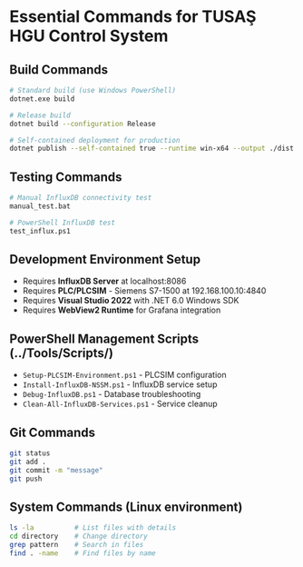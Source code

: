 # Essential Commands for TUSAŞ HGU Control System

## Build Commands
```bash
# Standard build (use Windows PowerShell)
dotnet.exe build

# Release build
dotnet build --configuration Release

# Self-contained deployment for production
dotnet publish --self-contained true --runtime win-x64 --output ./dist
```

## Testing Commands
```bash
# Manual InfluxDB connectivity test
manual_test.bat

# PowerShell InfluxDB test
test_influx.ps1
```

## Development Environment Setup
- Requires **InfluxDB Server** at localhost:8086
- Requires **PLC/PLCSIM** - Siemens S7-1500 at 192.168.100.10:4840
- Requires **Visual Studio 2022** with .NET 6.0 Windows SDK
- Requires **WebView2 Runtime** for Grafana integration

## PowerShell Management Scripts (../Tools/Scripts/)
- `Setup-PLCSIM-Environment.ps1` - PLCSIM configuration
- `Install-InfluxDB-NSSM.ps1` - InfluxDB service setup
- `Debug-InfluxDB.ps1` - Database troubleshooting
- `Clean-All-InfluxDB-Services.ps1` - Service cleanup

## Git Commands
```bash
git status
git add .
git commit -m "message"
git push
```

## System Commands (Linux environment)
```bash
ls -la          # List files with details
cd directory    # Change directory
grep pattern    # Search in files
find . -name    # Find files by name
```